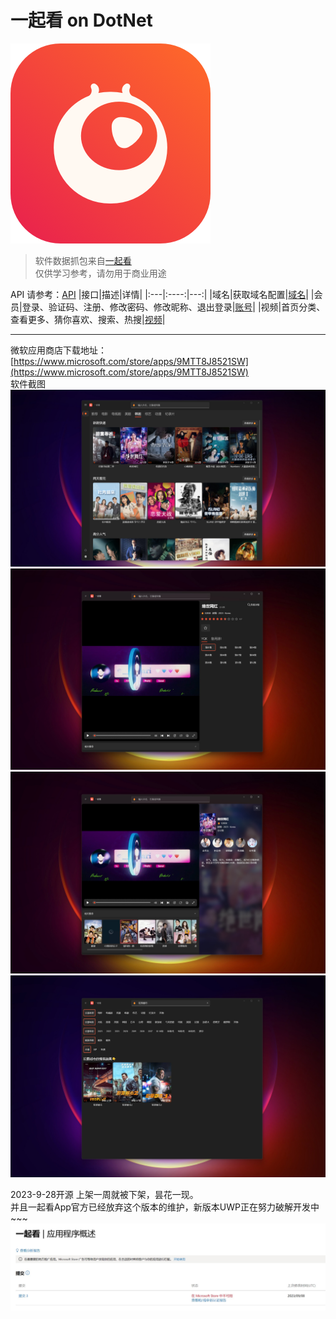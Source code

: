 # 一起看 on DotNet
![image](/images/Logo.png)
>软件数据抓包来自[一起看](https://yqk.app)  
仅供学习参考，请勿用于商业用途

API 请参考：[API](API.md)
|接口|描述|详情|
|:---|:----:|---:|
|域名|获取域名配置|[域名](API.md#1-域名)|
|会员|登录、验证码、注册、修改密码、修改昵称、退出登录|[账号](API.md#2-账号)|
|视频|首页分类、查看更多、猜你喜欢、搜索、热搜|[视频](API.md#3-视频)|

---
微软应用商店下载地址：[https://www.microsoft.com/store/apps/9MTT8J8521SW](https://www.microsoft.com/store/apps/9MTT8J8521SW)  
软件截图  
![image](/images/1.jpg)
![image](/images/2.jpg)
![image](/images/3.jpg)
![image](/images/4.jpg)  

2023-9-28开源
上架一周就被下架，昙花一现。  
并且一起看App官方已经放弃这个版本的维护，新版本UWP正在努力破解开发中~~~
![image](/images/5.jpg)  
